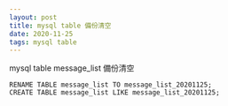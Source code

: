 ```yaml
---
layout: post
title: mysql table 備份清空
date: 2020-11-25
tags: mysql table
---
```


mysql table message_list 備份清空

```
RENAME TABLE message_list TO message_list_20201125;
CREATE TABLE message_list LIKE message_list_20201125;
```
